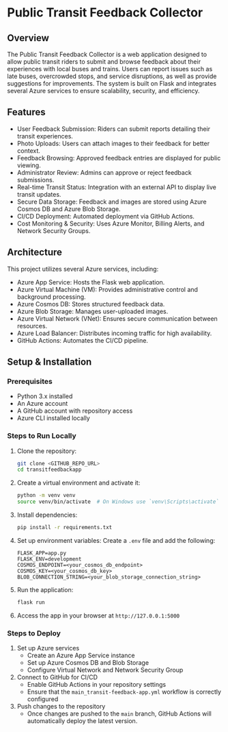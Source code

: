 # Public Transit Feedback Collector

## Overview
The Public Transit Feedback Collector is a web application designed to allow public transit riders to submit and browse feedback about their experiences with local buses and trains. Users can report issues such as late buses, overcrowded stops, and service disruptions, as well as provide suggestions for improvements. The system is built on Flask and integrates several Azure services to ensure scalability, security, and efficiency.

## Features
- User Feedback Submission: Riders can submit reports detailing their transit experiences.
- Photo Uploads: Users can attach images to their feedback for better context.
- Feedback Browsing: Approved feedback entries are displayed for public viewing.
- Administrator Review: Admins can approve or reject feedback submissions.
- Real-time Transit Status: Integration with an external API to display live transit updates.
- Secure Data Storage: Feedback and images are stored using Azure Cosmos DB and Azure Blob Storage.
- CI/CD Deployment: Automated deployment via GitHub Actions.
- Cost Monitoring & Security: Uses Azure Monitor, Billing Alerts, and Network Security Groups.

## Architecture
This project utilizes several Azure services, including:
- Azure App Service: Hosts the Flask web application.
- Azure Virtual Machine (VM): Provides administrative control and background processing.
- Azure Cosmos DB: Stores structured feedback data.
- Azure Blob Storage: Manages user-uploaded images.
- Azure Virtual Network (VNet): Ensures secure communication between resources.
- Azure Load Balancer: Distributes incoming traffic for high availability.
- GitHub Actions: Automates the CI/CD pipeline.

## Setup & Installation
### Prerequisites
- Python 3.x installed
- An Azure account
- A GitHub account with repository access
- Azure CLI installed locally

### Steps to Run Locally
1. Clone the repository:
   ```bash
   git clone <GITHUB_REPO_URL>
   cd transitfeedbackapp
   ```
2. Create a virtual environment and activate it:
   ```bash
   python -m venv venv
   source venv/bin/activate  # On Windows use `venv\Scripts\activate`
   ```
3. Install dependencies:
   ```bash
   pip install -r requirements.txt
   ```
4. Set up environment variables:
   Create a `.env` file and add the following:
   ```
   FLASK_APP=app.py
   FLASK_ENV=development
   COSMOS_ENDPOINT=<your_cosmos_db_endpoint>
   COSMOS_KEY=<your_cosmos_db_key>
   BLOB_CONNECTION_STRING=<your_blob_storage_connection_string>
   ```
5. Run the application:
   ```bash
   flask run
   ```
6. Access the app in your browser at `http://127.0.0.1:5000`

### Steps to Deploy
1. Set up Azure services
   - Create an Azure App Service instance
   - Set up Azure Cosmos DB and Blob Storage
   - Configure Virtual Network and Network Security Group
2. Connect to GitHub for CI/CD
   - Enable GitHub Actions in your repository settings
   - Ensure that the `main_transit-feedback-app.yml` workflow is correctly configured
3. Push changes to the repository
   - Once changes are pushed to the `main` branch, GitHub Actions will automatically deploy the latest version.
